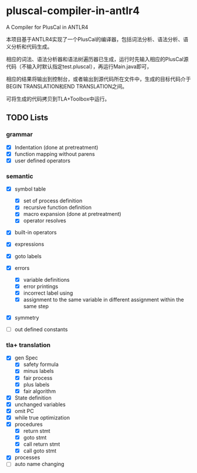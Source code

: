 # pluscal-compiler-in-antlr4

A Compiler for PlusCal in ANTLR4

本项目基于ANTLR4实现了一个PlusCal的编译器，包括词法分析、语法分析、语义分析和代码生成。

相应的词法、语法分析器和语法树遍历器已生成，运行时先输入相应的PlusCal源代码（不输入时默认指定test.pluscal），再运行Main.java即可，

相应的结果将输出到控制台，或者输出到源代码所在文件中，生成的目标代码介于BEGIN TRANSLATION和END TRANSLATION之间。

可将生成的代码拷贝到TLA+Toolbox中运行。

## TODO Lists

### grammar

- [x] Indentation (done at pretreatment)
- [x] function mapping without parens
- [x] user defined operators

### semantic

- [x] symbol table
    - [x] set of process definition
    - [x] recursive function definition
    - [x] macro expansion (done at pretreatment)
    - [x] operator resolves
- [x] built-in operators
- [x] expressions
- [x] goto labels
- [x] errors
    - [x] variable definitions
    - [x] error printings
    - [x] incorrect label using
    - [x] assignment to the same variable in different assignment within the same step
- [x] symmetry
- [ ] out defined constants


### tla+ translation

- [x] gen Spec
    - [x] safety formula
    - [x] minus labels
    - [x] fair process
    - [x] plus labels
    - [x] fair algorithm
- [x] State definition
- [x] unchanged variables
- [x] omit PC
- [x] while true optimization
- [x] procedures
    - [x] return stmt
    - [x] goto stmt
    - [x] call return stmt
    - [x] call goto stmt
- [x] processes
- [ ] auto name changing

